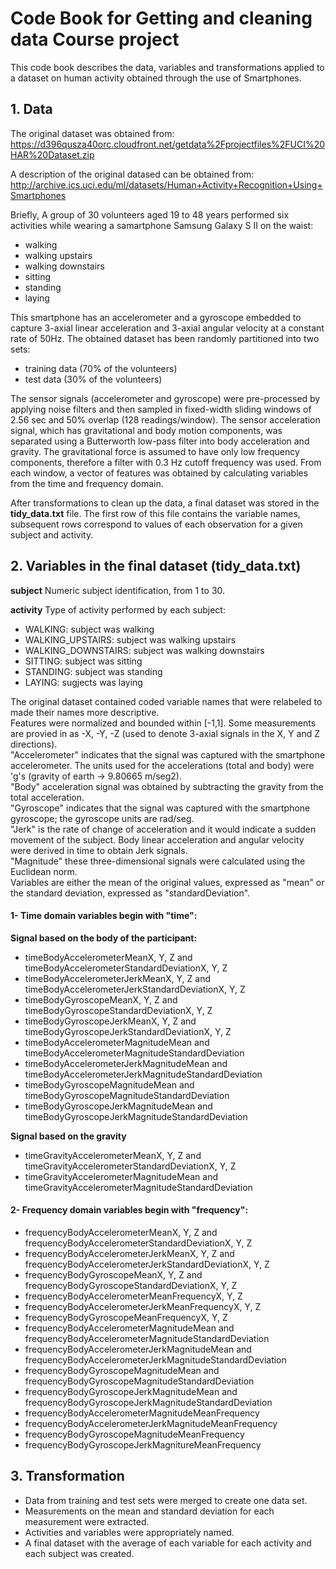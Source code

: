 # Code Book for Getting and cleaning data Course project

This code book describes the data, variables and transformations applied to a dataset on human activity obtained
through the use of Smartphones. 

## 1. Data
The original dataset was obtained from:
https://d396qusza40orc.cloudfront.net/getdata%2Fprojectfiles%2FUCI%20HAR%20Dataset.zip

A description of the original datased can be obtained from:
http://archive.ics.uci.edu/ml/datasets/Human+Activity+Recognition+Using+Smartphones

Briefly, A group of 30 volunteers aged 19 to 48 years performed six activities while wearing a samartphone Samsung Galaxy S II on the waist:
- walking  
- walking upstairs  
- walking downstairs  
- sitting  
- standing  
- laying  

This smartphone has an accelerometer and a gyroscope embedded to capture 3-axial linear acceleration and 3-axial angular velocity at a constant rate of 50Hz.
The obtained dataset has been randomly partitioned into two sets:
- training data (70% of the volunteers)  
- test data (30% of the volunteers)

The sensor signals (accelerometer and gyroscope) were pre-processed by applying noise filters and then sampled in fixed-width sliding windows of 2.56 sec and 50% overlap (128 readings/window). The sensor acceleration signal, which has gravitational and body motion components, was separated using a Butterworth low-pass filter into body acceleration and gravity. The gravitational force is assumed to have only low frequency components, therefore a filter with 0.3 Hz cutoff frequency was used. From each window, a vector of features was obtained by calculating variables from the time and frequency domain.

After transformations to clean up the data, a final dataset was stored in the **tidy_data.txt** file. The first row of this file contains the variable names, subsequent rows correspond to values of each observation for a given subject and activity.

## 2. Variables in the final dataset (tidy_data.txt)
**subject** Numeric subject identification, from 1 to 30.

**activity** Type of activity performed by each subject:
- WALKING: subject was walking  
- WALKING_UPSTAIRS: subject was walking upstairs  
- WALKING_DOWNSTAIRS: subject was walking downstairs  
- SITTING: subject was sitting  
- STANDING: subject was standing  
- LAYING: sugjects was laying  

The original dataset contained coded variable names that were relabeled to made their names more descriptive.  
Features were normalized and bounded within [-1,1]. 
Some measurements are provied in as -X, -Y, -Z (used to denote 3-axial signals in the X, Y and Z directions).  
"Accelerometer" indicates that the signal was captured with the smartphone accelerometer. The units used for the accelerations (total and body) were 'g's (gravity of earth -> 9.80665 m/seg2).  
"Body" acceleration signal was obtained by subtracting the gravity from the total acceleration.  
"Gyroscope" indicates that the signal was captured with the smartphone gyroscope; the gyroscope units are rad/seg.  
"Jerk" is the rate of change of acceleration and it would indicate a sudden movement of the subject. Body linear acceleration and angular velocity were derived in time to obtain Jerk signals.  
"Magnitude" these three-dimensional signals were calculated using the Euclidean norm.  
Variables are either the mean of the original values, expressed as "mean" or the standard deviation, expressed as "standardDeviation".  
 

#### 1- Time domain variables begin with "time":  
**Signal based on the body of the participant:**  
- timeBodyAccelerometerMeanX, Y, Z and timeBodyAccelerometerStandardDeviationX, Y, Z  
- timeBodyAccelerometerJerkMeanX, Y, Z and timeBodyAccelerometerJerkStandardDeviationX, Y, Z  
- timeBodyGyroscopeMeanX, Y, Z and timeBodyGyroscopeStandardDeviationX, Y, Z  
- timeBodyGyroscopeJerkMeanX, Y, Z and timeBodyGyroscopeJerkStandardDeviationX, Y, Z  
- timeBodyAccelerometerMagnitudeMean and timeBodyAccelerometerMagnitudeStandardDeviation  
- timeBodyAccelerometerJerkMagnitudeMean and timeBodyAccelerometerJerkMagnitudeStandardDeviation  
- timeBodyGyroscopeMagnitudeMean and timeBodyGyroscopeMagnitudeStandardDeviation  
- timeBodyGyroscopeJerkMagnitudeMean and timeBodyGyroscopeJerkMagnitudeStandardDeviation  

**Signal based on the gravity**  
- timeGravityAccelerometerMeanX, Y, Z and timeGravityAccelerometerStandardDeviationX, Y, Z  
- timeGravityAccelerometerMagnitudeMean and timeGravityAccelerometerMagnitudeStandardDeviation  
  

  
#### 2- Frequency domain variables begin with "frequency":  
- frequencyBodyAccelerometerMeanX, Y, Z and frequencyBodyAccelerometerStandardDeviationX, Y, Z  
- frequencyBodyAccelerometerJerkMeanX, Y, Z and frequencyBodyAccelerometerJerkStandardDeviationX, Y, Z  
- frequencyBodyGyroscopeMeanX, Y, Z and frequencyBodyGyroscopeStandardDeviationX, Y, Z  
- frequencyBodyAccelerometerMeanFrequencyX, Y, Z  
- frequencyBodyAccelerometerJerkMeanFrequencyX, Y, Z  
- frequencyBodyGyroscopeMeanFrequencyX, Y, Z  
- frequencyBodyAccelerometerMagnitudeMean and frequencyBodyAccelerometerMagnitudeStandardDeviation  
- frequencyBodyAccelerometerJerkMagnitudeMean and frequencyBodyAccelerometerJerkMagnitudeStandardDeviation  
- frequencyBodyGyroscopeMagnitudeMean and frequencyBodyGyroscopeMagnitudeStandardDeviation  
- frequencyBodyGyroscopeJerkMagnitudeMean and frequencyBodyGyroscopeJerkMagnitudeStandardDeviation  
- frequencyBodyAccelerometerMagnitudeMeanFrequency  
- frequencyBodyAccelerometerJerkMagnitudeMeanFrequency  
- frequencyBodyGyroscopeMagnitudeMeanFrequency  
- frequencyBodyGyroscopeJerkMagnitureMeanFrequency


## 3. Transformation
- Data from training and test sets were merged to create one data set.  
- Measurements on the mean and standard deviation for each measurement were extracted.  
- Activities and variables were appropriately named.  
- A final dataset with the average of each variable for each activity and each subject was created.
